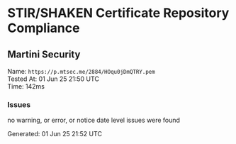 # STIR/SHAKEN Certificate Repository Compliance

## Martini Security

Name: `https://p.mtsec.me/2884/HOqu0jDmQTRY.pem`\
Tested At: 01 Jun 25 21:50 UTC\
Time: 142ms

### Issues

no warning, or error, or notice date level issues were found

Generated: 01 Jun 25 21:52 UTC
